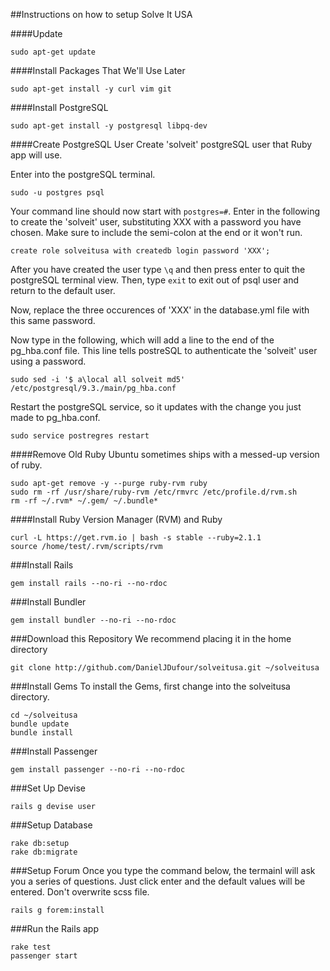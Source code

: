 ##Instructions on how to setup Solve It USA

####Update
```
sudo apt-get update
```


####Install Packages That We'll Use Later
```
sudo apt-get install -y curl vim git
```

####Install PostgreSQL
```
sudo apt-get install -y postgresql libpq-dev
```

####Create PostgreSQL User
Create 'solveit' postgreSQL user that Ruby app will use.

Enter into the postgreSQL terminal.
```
sudo -u postgres psql
````
Your command line should now start with ```postgres=#```.
Enter in the following to create the 'solveit' user,
substituting XXX with a password you have chosen.
Make sure to include the semi-colon at the end or it won't run.
```
create role solveitusa with createdb login password 'XXX';
```

After you have created the user type ```\q``` and then press enter to quit the postgreSQL terminal view.
Then, type ```exit``` to exit out of psql user and return to the default user.

Now, replace the three occurences of 'XXX' in the database.yml file with this same password.

Now type in the following, which will add a line to the end of the pg_hba.conf file.
This line tells postreSQL to authenticate the 'solveit' user using a password.
```
sudo sed -i '$ a\local all solveit md5' /etc/postgresql/9.3./main/pg_hba.conf
```

Restart the postgreSQL service, so it updates with the change you just made to pg_hba.conf.

```
sudo service postregres restart
```

####Remove Old Ruby
Ubuntu sometimes ships with a messed-up version of ruby.
```
sudo apt-get remove -y --purge ruby-rvm ruby
sudo rm -rf /usr/share/ruby-rvm /etc/rmvrc /etc/profile.d/rvm.sh
rm -rf ~/.rvm* ~/.gem/ ~/.bundle*
```

####Install Ruby Version Manager (RVM) and Ruby
```
curl -L https://get.rvm.io | bash -s stable --ruby=2.1.1
source /home/test/.rvm/scripts/rvm
```

###Install Rails
```
gem install rails --no-ri --no-rdoc
```

###Install Bundler
```
gem install bundler --no-ri --no-rdoc
```

###Download this Repository
We recommend placing it in the home directory
```
git clone http://github.com/DanielJDufour/solveitusa.git ~/solveitusa
```

###Install Gems
To install the Gems, first change into the solveitusa directory. 
```
cd ~/solveitusa
bundle update
bundle install
```

###Install Passenger
```
gem install passenger --no-ri --no-rdoc
```

###Set Up Devise
```
rails g devise user
```

###Setup Database
```
rake db:setup
rake db:migrate
```

###Setup Forum
Once you type the command below, the termainl will ask you a series of questions.
Just click enter and the default values will be entered.  Don't overwrite scss file.
```
rails g forem:install
```

###Run the Rails app
```
rake test
passenger start
```
